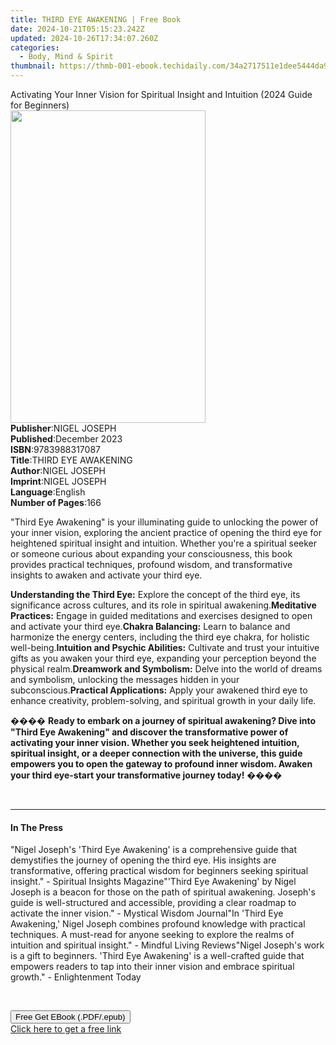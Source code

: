 ```yaml
---
title: THIRD EYE AWAKENING | Free Book
date: 2024-10-21T05:15:23.242Z
updated: 2024-10-26T17:34:07.260Z
categories:
  - Body, Mind & Spirit
thumbnail: https://thmb-001-ebook.techidaily.com/34a2717511e1dee5444da9a61df45bcf05a160dee4106c3c50be7317a08d10d8.jpg
---
```

<main id="book-container">
  <div class="flex flex-col">
    <div class="book-brief flex-1 py-6 px-4 sm:p-6 md:py-10 md:px-8">
      <!-- brief-->
      <div class="book-brief-main">
        Activating Your Inner Vision for Spiritual Insight and Intuition (2024
        Guide for Beginners)
      </div>
    </div>
    <div
      class="book-meta-info flex-1 grid gap-4 col-start-1 col-end-3 row-start-1 sm:mb-6 sm:grid-cols-4 lg:gap-6 lg:col-start-2 lg:row-end-6 lg:row-span-6 lg:mb-0"
    >
      <div
        class="book-meta-info-left place-content-center mt-4 p-4 text-sm leading-6 col-start-2 col-span-2 dark:text-slate-400"
      >
        <img
          class="w-full h-500 object-cover rounded-lg sm:h-255 sm:col-span-2 lg:col-span-full"
          src="https://img-001-ebook.techidaily.com/574bf40368edb9f841de47e679570f53a4225fb512c6845bc5c762e272ed33e0.jpg"
          alt=""
          width="312"
          height="500"
        />
      </div>
      <div
        class="book-meta-info-right mt-2 col-start-1 row-start-2 col-span-3 self-center"
      >
        <!-- meta data  -->
        <div class="flex flex-col px-4 md:px-8">
          <div class="flex-1">
            <strong>Publisher</strong>:<span class="px-2">NIGEL JOSEPH</span>
          </div>
          <div class="flex-1">
            <strong>Published</strong>:<span class="px-2">December 2023</span>
          </div>
          <div class="flex-1">
            <strong>ISBN</strong>:<span class="px-2">9783988317087</span>
          </div>
          <div class="flex-1">
            <strong>Title</strong>:<span class="px-2">THIRD EYE AWAKENING</span>
          </div>
          <div class="flex-1">
            <strong>Author</strong>:<span class="px-2">NIGEL JOSEPH</span>
          </div>
          <div class="flex-1">
            <strong>Imprint</strong>:<span class="px-2">NIGEL JOSEPH</span>
          </div>
          <div class="flex-1">
            <strong>Language</strong>:<span class="px-2">English</span>
          </div>
          <div class="flex-1">
            <strong>Number of Pages</strong>:<span class="px-2">166</span>
          </div>
        </div>
      </div>
    </div>
    <div class="book-description flex-1 py-6 px-4 sm:p-6 md:py-10 md:px-8">
      <div class="book-description-main">
        <div accordion-content="" id="description">
          <p>
            "Third Eye Awakening" is your illuminating guide to unlocking the
            power of your inner vision, exploring the ancient practice of
            opening the third eye for heightened spiritual insight and
            intuition. Whether you're a spiritual seeker or someone curious
            about expanding your consciousness, this book provides practical
            techniques, profound wisdom, and transformative insights to awaken
            and activate your third eye.
          </p>
          <strong>Understanding the Third Eye:</strong> Explore the concept of
          the third eye, its significance across cultures, and its role in
          spiritual awakening.<strong>Meditative Practices:</strong> Engage in
          guided meditations and exercises designed to open and activate your
          third eye.<strong>Chakra Balancing:</strong> Learn to balance and
          harmonize the energy centers, including the third eye chakra, for
          holistic well-being.<strong>Intuition and Psychic Abilities:</strong>
          Cultivate and trust your intuitive gifts as you awaken your third eye,
          expanding your perception beyond the physical realm.<strong
            >Dreamwork and Symbolism:</strong
          >
          Delve into the world of dreams and symbolism, unlocking the messages
          hidden in your subconscious.<strong>Practical Applications:</strong>
          Apply your awakened third eye to enhance creativity, problem-solving,
          and spiritual growth in your daily life.
          <p>
            ����
            <strong
              >Ready to embark on a journey of spiritual awakening? Dive into
              "Third Eye Awakening" and discover the transformative power of
              activating your inner vision. Whether you seek heightened
              intuition, spiritual insight, or a deeper connection with the
              universe, this guide empowers you to open the gateway to profound
              inner wisdom. Awaken your third eye-start your transformative
              journey today!</strong
            >
            ����
          </p>
          <p>&nbsp;</p>
        </div>
        <div class="accordion-fader"></div>
      </div>
    </div>
    <div class="book-excerpts flex-1 py-6 px-4 sm:p-6 md:py-10 md:px-8">
      <!-- excerpts-->
      <div class="book-excerpts-main">
        <hr />
        <h4 class="placeholder placeholder-heading">
          <span>In The Press</span>
        </h4>
        <p>
          "Nigel Joseph's 'Third Eye Awakening' is a comprehensive guide that
          demystifies the journey of opening the third eye. His insights are
          transformative, offering practical wisdom for beginners seeking
          spiritual insight." - Spiritual Insights Magazine"'Third Eye
          Awakening' by Nigel Joseph is a beacon for those on the path of
          spiritual awakening. Joseph's guide is well-structured and accessible,
          providing a clear roadmap to activate the inner vision." - Mystical
          Wisdom Journal"In 'Third Eye Awakening,' Nigel Joseph combines
          profound knowledge with practical techniques. A must-read for anyone
          seeking to explore the realms of intuition and spiritual insight." -
          Mindful Living Reviews"Nigel Joseph's work is a gift to beginners.
          'Third Eye Awakening' is a well-crafted guide that empowers readers to
          tap into their inner vision and embrace spiritual growth." -
          Enlightenment Today
        </p>
        <p><br /></p>
        <p></p>
      </div>
    </div>
    <div
      class="book-about-author flex-1 py-6 px-4 sm:p-6 md:py-10 md:px-8"
    ></div>
    <div class="book-free-get flex-1 py-6 px-4 sm:p-6 md:py-10 md:px-8">
      <button
        id="btn-free-get"
        class="bg-blue-500 hover:bg-blue-700 text-white font-bold py-2 px-4 rounded"
      >
        Free Get EBook (.PDF/.epub)
      </button>
      <div id="countdown-display" class="px-2 text-lg mt-2"></div>
      <a
        id="free-link"
        class="hidden bg-blue-500 hover:bg-blue-700 text-white font-bold py-2 px-4 rounded"
        href="https://www.ebooks.com/en-us/book/211253759/third-eye-awakening/nigel-joseph/"
        target="_blank"
        >Click here to get a free link</a
      >
    </div>
    <script>
      let countdownTime = 0;
      let countdownInterval = null;
      document
        .getElementById('btn-free-get')
        .addEventListener('click', startCountdown);
      function startCountdown() {
        countdownTime = new Date().getTime() + 60000 * 3;
        countdownInterval = setInterval(updateCountdown, 1000);
        document.getElementById('btn-free-get').disabled = true;
        document
          .getElementById('btn-free-get')
          .classList.add('bg-gray-500', 'cursor-not-allowed');
      }
      function updateCountdown() {
        let currentTime = new Date().getTime();
        let timeLeft = countdownTime - currentTime;
        let secondsLeft = Math.floor(timeLeft / 1000);
        document.getElementById('countdown-display').innerHTML =
          `Remaining time: ${secondsLeft} seconds.`;
        if (secondsLeft <= 0) {
          clearInterval(countdownInterval);
          document.getElementById('btn-free-get').classList.add('hidden');
          document.getElementById('free-link').classList.remove('hidden');
          document.getElementById('countdown-display').innerHTML = '';
        }
      }
    </script>
  </div>
</main>

<ins class="adsbygoogle"
      style="display:block"
      data-ad-client="ca-pub-7571918770474297"
      data-ad-slot="8358498916"
      data-ad-format="auto"
      data-full-width-responsive="true"></ins>
    